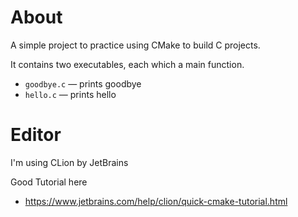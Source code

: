 # About

A simple project to practice using CMake to build C projects.

It contains two executables, each which a main function.
- `goodbye.c` — prints goodbye
- `hello.c` — prints hello

# Editor

I'm using CLion by JetBrains

Good Tutorial here
- https://www.jetbrains.com/help/clion/quick-cmake-tutorial.html
